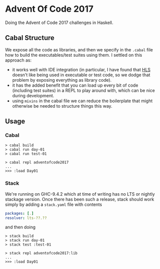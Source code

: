 # Advent Of Code 2017

Doing the Advent of Code 2017 challenges in Haskell.

## Cabal Structure

We expose all the code as libraries, and then we specify in the `.cabal` file
how to build the executables/test suites using them. I settled on this
approach as:

- it works well with IDE integration (in particular, I have found that
  [HLS][hls] doesn't like being used in executable or test code, so we dodge
  that problem by exposing everything as library code).
- it has the added benefit that you can load up every bit of code (including
  test suites) in a REPL to play around with, which can be nice during
  development.
- using `mixins` in the cabal file we can reduce the boilerplate that might
  otherwise be needed to structure things this way.

## Usage

### Cabal

```shell
> cabal build
> cabal run day-01
> cabal run test-01
```

```shell
> cabal repl adventofcode2017
...
>>> :load Day01
```

### Stack

We're running on GHC-9.4.2 which at time of writing has no LTS or nightly
stackage version. Once there has been such a release, stack should work
simply by adding a `stack.yaml` file with contents

```yaml
packages: [.]
resolver: lts-??.??
```

and then doing

```shell
> stack build
> stack run day-01
> stack test :test-01
```

```shell
> stack repl adventofcode2017:lib
...
>>> :load Day01
```

[hls]: https://github.com/haskell/haskell-language-server

